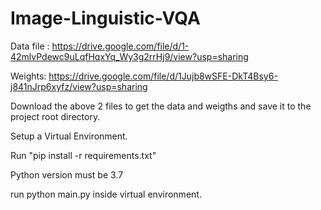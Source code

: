 # Image-Linguistic-VQA

Data file : https://drive.google.com/file/d/1-42mlvPdewc9uLqfHqxYq_Wy3g2rrHj9/view?usp=sharing

Weights: https://drive.google.com/file/d/1Jujb8wSFE-DkT4Bsy6-j841nJrp6xyfz/view?usp=sharing

Download the above 2 files to get the data and weigths and save it to the project root directory.

Setup a Virtual Environment.

Run "pip install -r requirements.txt"

Python version must be 3.7

run python main.py inside virtual environment.

